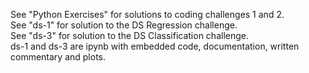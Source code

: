 See "Python Exercises" for solutions to coding challenges 1 and 2.  
See "ds-1" for solution to the DS Regression challenge.  
See "ds-3" for solution to the DS Classification challenge.  
ds-1 and ds-3 are ipynb with embedded code, documentation, written commentary and plots.
